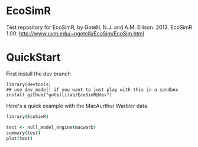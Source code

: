 EcoSimR
=======

Test repository for EcoSimR, by Gotelli, N.J. and A.M. Ellison. 2013. EcoSimR 1.00.  http://www.uvm.edu/~ngotelli/EcoSim/EcoSim.html

QuickStart
=======

First install the dev branch
```coffescript
library(devtools)
## use dev_mode() if you want to just play with this in a sandbox
install_github("gotellilab/EcoSimR@dev")
```

Here's a quick example with the MacAurthur Warbler data.
 
```coffeescript
library(EcoSimR)

test <- null_model_engine(macwarb)
summary(test)
plot(test)
